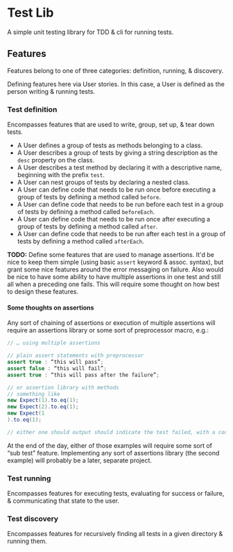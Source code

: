 Test Lib
===

A simple unit testing library for TDD & cli for running tests.

Features
---

Features belong to one of three categories: definition, running, & discovery.

Defining features here via User stories. In this case, a User is defined as the person writing & running tests.

### Test definition

Encompasses features that are used to write, group, set up, & tear down tests.

- A User defines a group of tests as methods belonging to a class.
- A User describes a group of tests by giving a string description as the `desc` property on the class.
- A User describes a test method by declaring it with a descriptive name, beginning with the prefix `test`.
- A User can nest groups of tests by declaring a nested class.
- A User can define code that needs to be run once before executing a group of tests by defining a method called `before`.
- A User can define code that needs to be run before each test in a group of tests by defining a method called `beforeEach`.
- A User can define code that needs to be run once after executing a group of tests by defining a method called `after`.
- A User can define code that needs to be run after each test in a group of tests by defining a method called `afterEach`.

**TODO:** Define some features that are used to manage assertions. It'd be nice to keep them simple (using basic `assert` keyword & assoc. syntax), but grant some nice features around the error messaging on failure. Also would be nice to have some ability to have multiple assertions in one test and still all when a preceding one fails. This will require some thought on how best to design these features.

#### Some thoughts on assertions

Any sort of chaining of assertions or execution of multiple assertions will require an assertions library or some sort of preprocessor macro, e.g.:


```java
// … using multiple assertions 

// plain assert statements with preprocessor 
assert true : “this will pass”;
assert false : “this will fail”;
assert true : “this will pass after the failure”;

// or assertion library with methods
// something like
new Expect(1).to.eq(1);
new Expect(2).to.eq(1);
new Expect(1
).to.eq(1);

// either one should output should indicate the test failed, with a count of “sub-tests” or assertions indicating 2/3 passed
```

At the end of the day, either of those examples will require some sort of “sub test” feature. Implementing any sort of assertions library (the second example) will probably be a later, separate project.

### Test running

Encompasses features for executing tests, evaluating for success or failure, & communicating that state to the user.

### Test discovery

Encompasses features for recursively finding all tests in a given directory & running them.
